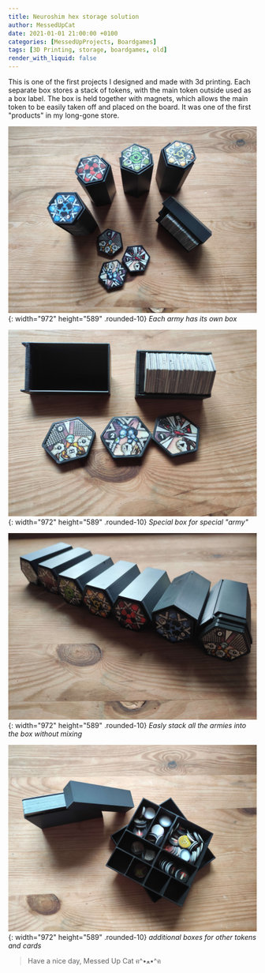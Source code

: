 ```yaml
---
title: Neuroshim hex storage solution
author: MessedUpCat
date: 2021-01-01 21:00:00 +0100
categories: [MessedUpProjects, Boardgames]
tags: [3D Printing, storage, boardgames, old]
render_with_liquid: false
---
```


This is one of the first projects I designed and made with 3d printing. 
Each separate box stores a stack of tokens, with the main token outside used as a box label. 
The box is held together with magnets, which allows the main token to be easily taken off and placed on the board. 
It was one of the first "products" in my long-gone store.  

![Desktop View](/assets/2021-01-01-Neuroshima-hex-storage/neuroshima%201.jpg){: width="972" height="589" .rounded-10}
_Each army has its own box_

![Desktop View](/assets/2021-01-01-Neuroshima-hex-storage/neuroshima%202.jpg){: width="972" height="589" .rounded-10}
_Special box for special "army"_

![Desktop View](/assets/2021-01-01-Neuroshima-hex-storage/neuroshima%203.jpg){: width="972" height="589" .rounded-10}
_Easly stack all the armies into the box without mixing_

![Desktop View](/assets/2021-01-01-Neuroshima-hex-storage/neuroshima%204.jpg){: width="972" height="589" .rounded-10}
_additional boxes for other tokens and cards_

>Have a nice day, Messed Up Cat ฅ^•ﻌ•^ฅ